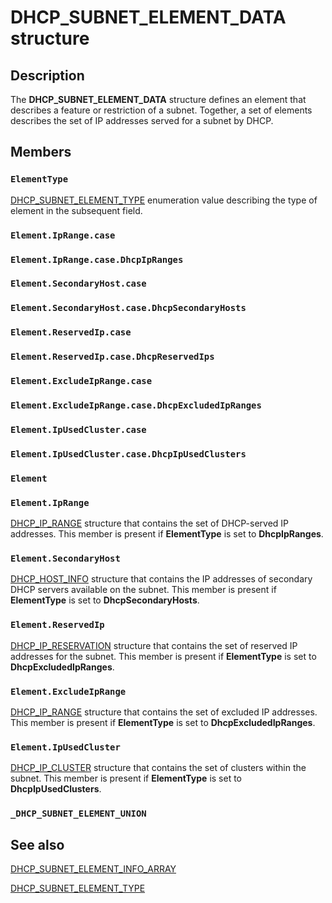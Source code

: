 # DHCP_SUBNET_ELEMENT_DATA structure

## Description

The **DHCP_SUBNET_ELEMENT_DATA** structure defines an element that describes a feature or restriction of a subnet. Together, a set of elements describes the set of IP addresses served for a subnet by DHCP.

## Members

### `ElementType`

[DHCP_SUBNET_ELEMENT_TYPE](https://learn.microsoft.com/windows/win32/api/dhcpsapi/ne-dhcpsapi-dhcp_subnet_element_type) enumeration value describing the type of element in the subsequent field.

### `Element.IpRange.case`

### `Element.IpRange.case.DhcpIpRanges`

### `Element.SecondaryHost.case`

### `Element.SecondaryHost.case.DhcpSecondaryHosts`

### `Element.ReservedIp.case`

### `Element.ReservedIp.case.DhcpReservedIps`

### `Element.ExcludeIpRange.case`

### `Element.ExcludeIpRange.case.DhcpExcludedIpRanges`

### `Element.IpUsedCluster.case`

### `Element.IpUsedCluster.case.DhcpIpUsedClusters`

### `Element`

### `Element.IpRange`

[DHCP_IP_RANGE](https://learn.microsoft.com/windows/desktop/api/dhcpsapi/ns-dhcpsapi-dhcp_ip_range) structure that contains the set of DHCP-served IP addresses. This member is present if **ElementType** is set to **DhcpIpRanges**.

### `Element.SecondaryHost`

[DHCP_HOST_INFO](https://learn.microsoft.com/windows/desktop/api/dhcpsapi/ns-dhcpsapi-dhcp_host_info) structure that contains the IP addresses of secondary DHCP servers available on the subnet. This member is present if **ElementType** is set to **DhcpSecondaryHosts**.

### `Element.ReservedIp`

[DHCP_IP_RESERVATION](https://learn.microsoft.com/windows/desktop/api/dhcpsapi/ns-dhcpsapi-dhcp_ip_reservation) structure that contains the set of reserved IP addresses for the subnet. This member is present if **ElementType** is set to **DhcpExcludedIpRanges**.

### `Element.ExcludeIpRange`

[DHCP_IP_RANGE](https://learn.microsoft.com/windows/desktop/api/dhcpsapi/ns-dhcpsapi-dhcp_ip_range) structure that contains the set of excluded IP addresses. This member is present if **ElementType** is set to **DhcpExcludedIpRanges**.

### `Element.IpUsedCluster`

[DHCP_IP_CLUSTER](https://learn.microsoft.com/windows/desktop/api/dhcpsapi/ns-dhcpsapi-dhcp_ip_cluster) structure that contains the set of clusters within the subnet. This member is present if **ElementType** is set to **DhcpIpUsedClusters**.

### `_DHCP_SUBNET_ELEMENT_UNION`

## See also

[DHCP_SUBNET_ELEMENT_INFO_ARRAY](https://learn.microsoft.com/windows/desktop/api/dhcpsapi/ns-dhcpsapi-dhcp_subnet_element_info_array)

[DHCP_SUBNET_ELEMENT_TYPE](https://learn.microsoft.com/windows/win32/api/dhcpsapi/ne-dhcpsapi-dhcp_subnet_element_type)